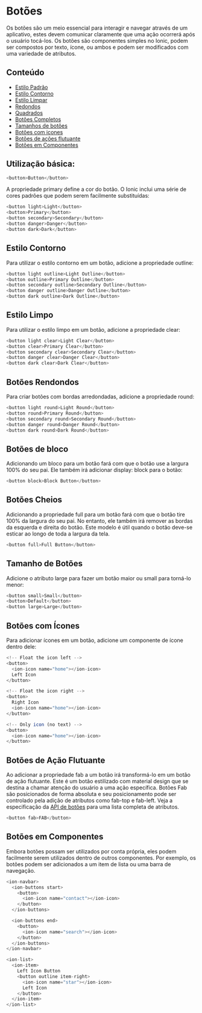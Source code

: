 # Botões

Os botões são um meio essencial para interagir e navegar através de um aplicativo, estes devem comunicar claramente que uma ação ocorrerá após o usuário tocá-los. Os botões são componentes simples no Ionic, podem ser compostos por texto, ícone, ou ambos e podem ser modificados com uma variedade de atributos.

## Conteúdo
* [Estilo Padrão]()
* [Estilo Contorno]()
* [Estilo Limpar]()
* [Redondos]()
* [Quadrados]()
* [Botões Completos]()
* [Tamanhos de botões]()
* [Botões com icones]()
* [Botões de ações flutuante]()
* [Botões em Componentes]()


## Utilização básica:
``` ts
<button>Button</button>
```

A propriedade primary define a cor do botão. O Ionic inclui uma série de cores padrões que podem serem facilmente substituídas:

``` ts
<button light>Light</button>
<button>Primary</button>
<button secondary>Secondary</button>
<button danger>Danger</button>
<button dark>Dark</button>
```


## Estilo Contorno
Para utilizar o estilo contorno em um botão, adicione a propriedade outline:

``` ts
<button light outline>Light Outline</button>
<button outline>Primary Outline</button>
<button secondary outline>Secondary Outline</button>
<button danger outline>Danger Outline</button>
<button dark outline>Dark Outline</button>
```

## Estilo Limpo
Para utilizar o estilo limpo em um botão, adicione a propriedade clear:

``` ts
<button light clear>Light Clear</button>
<button clear>Primary Clear</button>
<button secondary clear>Secondary Clear</button>
<button danger clear>Danger Clear</button>
<button dark clear>Dark Clear</button>
```

## Botões Rendondos
Para criar botões com bordas arredondadas, adicione a propriedade round:

``` ts
<button light round>Light Round</button>
<button round>Primary Round</button>
<button secondary round>Secondary Round</button>
<button danger round>Danger Round</button>
<button dark round>Dark Round</button>
```

## Botões de bloco
Adicionando um bloco para um botão fará com que o botão use a largura 100% do seu pai. Ele também irá adicionar display: block para o botão:

``` ts
<button block>Block Button</button>
```


## Botões Cheios
Adicionando a propriedade full para um botão fará com que o botão tire 100% da largura do seu pai. No entanto, ele também irá remover as bordas da esquerda e direita do botão. Este modelo é útil quando o botão deve-se esticar ao longo de toda a largura da tela.

``` ts
<button full>Full Button</button>
```

## Tamanho de Botões
Adicione o atributo large para fazer um botão maior ou small para torná-lo menor:

``` ts
<button small>Small</button>
<button>Default</button>
<button large>Large</button>
```

## Botões com Ícones
Para adicionar ícones em um botão, adicione um componente de ícone dentro dele:

``` ts
<!-- Float the icon left -->
<button>
  <ion-icon name="home"></ion-icon>
  Left Icon
</button>

<!-- Float the icon right -->
<button>
  Right Icon
  <ion-icon name="home"></ion-icon>
</button>

<!-- Only icon (no text) -->
<button>
  <ion-icon name="home"></ion-icon>
</button>
```

## Botões de Ação Flutuante
Ao adicionar a propriedade fab a um botão irá transformá-lo em um botão de ação flutuante. Este é um botão estilizado com material design que se destina a chamar atenção do usuário a uma ação específica. Botões Fab são posicionados de forma absoluta e seu posicionamento pode ser controlado pela adição de atributos como fab-top e fab-left. Veja a especificação da [API de botões](2e-botao.md) para uma lista completa de atributos.

``` ts
<button fab>FAB</button>
```

## Botões em Componentes
Embora botões possam ser utilizados por conta própria, eles podem facilmente serem utilizados dentro de outros componentes. Por exemplo, os botões podem ser adicionados a um item de lista ou uma barra de navegação.

``` ts
<ion-navbar>
  <ion-buttons start>
    <button>
      <ion-icon name="contact"></ion-icon>
    </button>
  </ion-buttons>

  <ion-buttons end>
    <button>
      <ion-icon name="search"></ion-icon>
    </button>
  </ion-buttons>
</ion-navbar>

<ion-list>
  <ion-item>
    Left Icon Button
    <button outline item-right>
      <ion-icon name="star"></ion-icon>
      Left Icon
    </button>
  </ion-item>
</ion-list>
```
